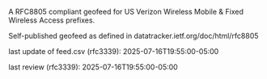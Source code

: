 

A RFC8805 compliant geofeed for US Verizon Wireless Mobile & Fixed Wireless Access prefixes.

Self-published geofeed as defined in datatracker.ietf.org/doc/html/rfc8805

last update of feed.csv (rfc3339): 2025-07-16T19:55:00-05:00

last review (rfc3339): 2025-07-16T19:55:00-05:00